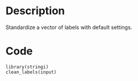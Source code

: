 # Description
Standardize a vector of labels with default settings.

# Code
```
library(stringi)
clean_labels(input)

```